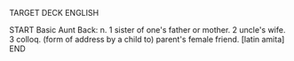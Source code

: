 TARGET DECK
ENGLISH

START
Basic
Aunt
Back: n. 1 sister of one's father or mother. 2 uncle's wife. 3 colloq. (form of address by a child to) parent's female friend. [latin amita]
END
